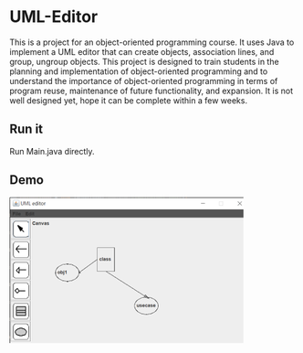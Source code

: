 # UML-Editor

This is a project for an object-oriented programming course. It uses Java to implement a UML editor that can create objects, association lines, and group, ungroup objects. This project is designed to train students in the planning and implementation of object-oriented programming and to understand the importance of object-oriented programming in terms of program reuse, maintenance of future functionality, and expansion. It is not well designed yet, hope it can be complete within a few weeks.

## Run it

Run Main.java directly.

## Demo

![image](https://github.com/JTR3267/UML-Editor/blob/main/demo.png)
